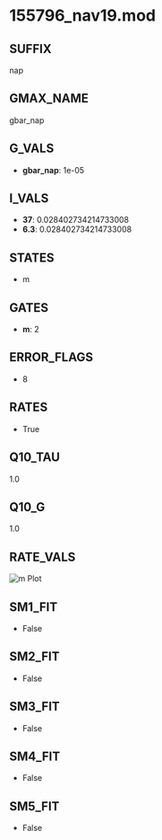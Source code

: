 # 155796_nav19.mod

## SUFFIX

nap

## GMAX_NAME

gbar_nap

## G_VALS

- **gbar_nap**: 1e-05

## I_VALS

- **37**: 0.028402734214733008
- **6.3**: 0.028402734214733008

## STATES

- m

## GATES

- **m**: 2

## ERROR_FLAGS

- 8

## RATES

- True

## Q10_TAU

1.0

## Q10_G

1.0

## RATE_VALS

![m Plot](/Users/pbozelos/Dropbox/icg-Chai-Panos/supermodels/output_markdown_files/Na/155796_nav19.mod/images/m.png)

## SM1_FIT

- False

## SM2_FIT

- False

## SM3_FIT

- False

## SM4_FIT

- False

## SM5_FIT

- False

